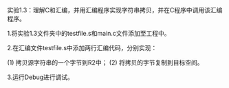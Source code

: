 实验1.3：理解C和汇编，并用汇编程序实现字符串拷贝，并在C程序中调用该汇编程序。

1.将实验1.3文件夹中的testfile.s和main.c文件添加至工程中。

2.在汇编文件testfile.s中添加两行汇编代码，分别实现：

(1) 拷贝源字符串的一个字节到R2中；
(2) 将拷贝的字节复制到目标空间。

3.运行Debug进行调试。
